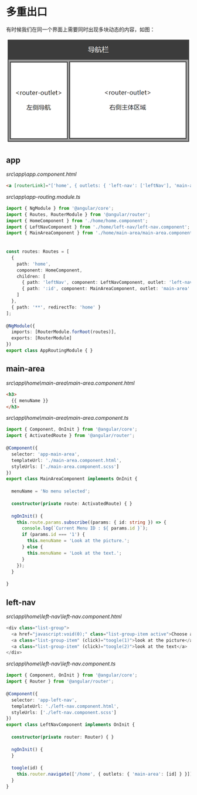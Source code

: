 # 多重出口

有时候我们在同一个界面上需要同时出现多块动态的内容，如图：

![多块动态内容](assets/多块动态内容.png)

## app

*src\app\app.component.html*

```html
<a [routerLink]="['home', { outlets: { 'left-nav': ['leftNav'], 'main-area': ['1'] } }]">Home</a>
```

*src\app\app-routing.module.ts*

```typescript
import { NgModule } from '@angular/core';
import { Routes, RouterModule } from '@angular/router';
import { HomeComponent } from './home/home.component';
import { LeftNavComponent } from './home/left-nav/left-nav.component';
import { MainAreaComponent } from './home/main-area/main-area.component';


const routes: Routes = [
  {
    path: 'home',
    component: HomeComponent,
    children: [
      { path: 'leftNav', component: LeftNavComponent, outlet: 'left-nav' },
      { path: ':id', component: MainAreaComponent, outlet: 'main-area' }
    ]
  },
  { path: '**', redirectTo: 'home' }
];

@NgModule({
  imports: [RouterModule.forRoot(routes)],
  exports: [RouterModule]
})
export class AppRoutingModule { }

```

## main-area

*src\app\home\main-area\main-area.component.html*

```html
<h3>
  {{ menuName }}
</h3>

```

*src\app\home\main-area\main-area.component.ts*

```typescript
import { Component, OnInit } from '@angular/core';
import { ActivatedRoute } from '@angular/router';

@Component({
  selector: 'app-main-area',
  templateUrl: './main-area.component.html',
  styleUrls: ['./main-area.component.scss']
})
export class MainAreaComponent implements OnInit {

  menuName = 'No menu selected';

  constructor(private route: ActivatedRoute) { }

  ngOnInit() {
    this.route.params.subscribe((params: { id: string }) => {
      console.log(`Current Menu ID : ${ params.id }`);
      if (params.id === '1') {
        this.menuName = 'Look at the picture.';
      } else {
        this.menuName = 'Look at the text.';
      }
    });
  }

}

```

## left-nav

*src\app\home\left-nav\left-nav.component.html*

```typescript
<div class="list-group">
  <a href="javascript:void(0);" class="list-group-item active">Choose a menu</a>
  <a class="list-group-item" (click)="toogle(1)">look at the picture</a>
  <a class="list-group-item" (click)="toogle(2)">look at the text</a>
</div>

```

*src\app\home\left-nav\left-nav.component.ts*

```typescript
import { Component, OnInit } from '@angular/core';
import { Router } from '@angular/router';

@Component({
  selector: 'app-left-nav',
  templateUrl: './left-nav.component.html',
  styleUrls: ['./left-nav.component.scss']
})
export class LeftNavComponent implements OnInit {

  constructor(private router: Router) { }

  ngOnInit() {
  }

  toogle(id) {
    this.router.navigate(['/home', { outlets: { 'main-area': [id] } }]);
  }
}

```

